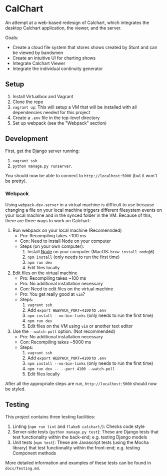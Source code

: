 # CalChart

An attempt at a web-based redesign of Calchart, which integrates the desktop Calchart application, the viewer, and the server.

Goals:
- Create a cloud file system that stores shows created by Stunt and can be viewed by bandsmen
- Create an intuitive UI for charting shows
- Integrate Calchart Viewer
- Integrate the individual continuity generator

## Setup

1. Install Virtualbox and Vagrant
2. Clone the repo
3. `vagrant up`: This will setup a VM that will be installed with all dependencies needed for this project
4. Create a `.env` file in the top-level directory
5. Set up webpack (see the "Webpack" section)

## Development

First, get the Django server running:

1. `vagrant ssh`
2. `python manage.py runserver`.

You should now be able to connect to `http://localhost:5000` (but it won't be pretty).

### Webpack

Using `webpack-dev-server` in a virtual machine is difficult to use because changing a file on your local machine triggers different filesystem events on your local machine and in the synced folder in the VM. Because of this, there are three ways to work on Calchart:

1. Run webpack on your local machine (Recomennded)
    * Pro: Recompiling takes ~100 ms
    * Con: Need to install Node on your computer
    * Steps (on your own computer):
        1. Install [Node](https://nodejs.org/en/download/) on your computer (MacOS: `brew install node@6`)
        2. `npm install` (only needs to run the first time)
        3. `npm run dev`
        4. Edit files locally
2. Edit files on the virtual machine
    * Pro: Recompiling takes ~100 ms
    * Pro: No additional installation necessary
    * Con: Need to edit files on the virtual machine
    * Pro: You get really good at `vim`?
    * Steps:
        1. `vagrant ssh`
        2. Add `export WEBPACK_PORT=4100` to `.env`
        3. `npm install --no-bin-links` (only needs to run the first time)
        4. `npm run dev`
        5. Edit files on the VM using `vim` or another text editor
3. Use the `--watch-poll` option. (Not recommended)
    * Pro: No additional installation necessary
    * Con: Recompiling takes ~5000 ms
    * Steps:
        1. `vagrant ssh`
        2. Add `export WEBPACK_PORT=4100` to `.env`
        3. `npm install --no-bin-links` (only needs to run the first time)
        4. `npm run dev -- --port 4100 --watch-poll`
        5. Edit files locally

After all the appropriate steps are run, `http://localhost:5000` should now be styled.

## Testing

This project contains three testing facilities:

1. Linting (`npm run lint` and `flake8 calchart/`): Checks code style
2. Server-side tests (`python manage.py test`): These are Django tests that test functionality within the back-end; e.g. testing Django models
3. Unit tests (`npm test`): These are Javascript tests (using the Mocha library) that test functionality within the front-end; e.g. testing Component methods

More detailed information and examples of these tests can be found in `docs/Testing.md`.
